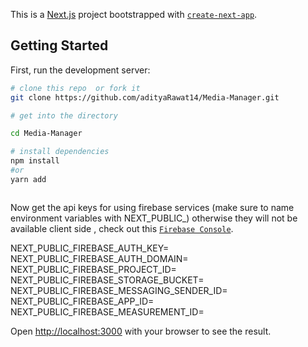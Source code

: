 This is a [Next.js](https://nextjs.org/) project bootstrapped with [`create-next-app`](https://github.com/vercel/next.js/tree/canary/packages/create-next-app).

## Getting Started 

First, run the development server:

```bash
# clone this repo  or fork it
git clone https://github.com/adityaRawat14/Media-Manager.git

# get into the directory

cd Media-Manager

# install dependencies
npm install
#or
yarn add



```

Now get the api keys for using firebase services  (make sure to name environment variables with NEXT_PUBLIC_) otherwise they will not be available client side , check out this [`Firebase Console`](https://console.firebase.google.com/u/0/).

NEXT_PUBLIC_FIREBASE_AUTH_KEY=
NEXT_PUBLIC_FIREBASE_AUTH_DOMAIN=
NEXT_PUBLIC_FIREBASE_PROJECT_ID=
NEXT_PUBLIC_FIREBASE_STORAGE_BUCKET=
NEXT_PUBLIC_FIREBASE_MESSAGING_SENDER_ID=
NEXT_PUBLIC_FIREBASE_APP_ID=
NEXT_PUBLIC_FIREBASE_MEASUREMENT_ID=






Open [http://localhost:3000](http://localhost:3000) with your browser to see the result.


